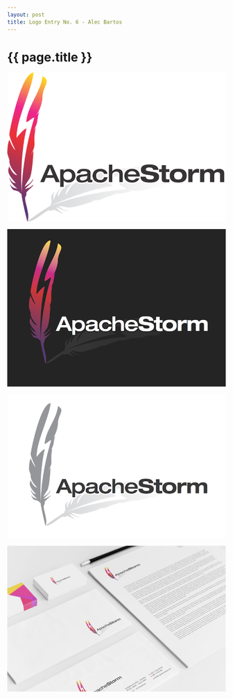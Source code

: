```yaml
---
layout: post
title: Logo Entry No. 6 - Alec Bartos
---
```


{{ page.title }}
================

![Storm Brand](/images/logocontest/abartos/storm_logo.png)

![Storm Brand](/images/logocontest/abartos/storm_logo2.png)

![Storm Brand](/images/logocontest/abartos/storm_logo3.png)

![Storm Brand](/images/logocontest/abartos/stationery_mockup.jpg)


